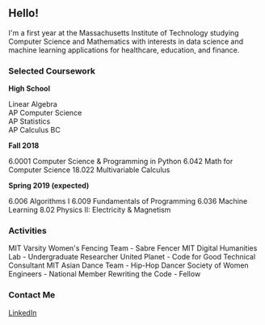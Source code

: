 ## Hello!

I'm a first year at the Massachusetts Institute of Technology studying Computer Science and Mathematics with interests in data science and machine learning applications for healthcare, education, and finance.

### Selected Coursework
**High School**

Linear Algebra  
AP Computer Science  
AP Statistics  
AP Calculus BC  

**Fall 2018**

6.0001 Computer Science & Programming in Python 
6.042 Math for Computer Science 
18.022 Multivariable Calculus 

**Spring 2019 (expected)**

6.006 Algorithms I 
6.009 Fundamentals of Programming 
6.036 Machine Learning 
8.02 Physics II: Electricity & Magnetism 

### Activities
MIT Varsity Women's Fencing Team - Sabre Fencer 
MIT Digital Humanities Lab - Undergraduate Researcher 
United Planet - Code for Good Technical Consultant 
MIT Asian Dance Team - Hip-Hop Dancer 
Society of Women Engineers - National Member 
Rewriting the Code - Fellow 

### Contact Me
[LinkedIn](https://www.linkedin.com/in/kateyxu/)

